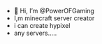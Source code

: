 - 👋 Hi, I’m @PowerOFGaming
- I,m minecraft server creator
- i can create hypixel
- any servers.....
<!---
PowerOFGaming/PowerOFGaming is a ✨ special ✨ repository because its `README.md` (this file) appears on your GitHub profile.
You can click the Preview link to take a look at your changes.
--->
